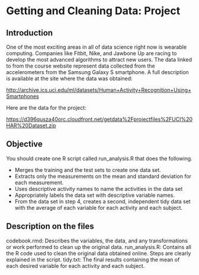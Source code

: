 # Getting and Cleaning Data: Project
## Introduction

One of the most exciting areas in all of data science right now is wearable computing. Companies like Fitbit, Nike, and Jawbone 
Up are racing to develop the most advanced algorithms to attract new users. The data linked to from the course website represent 
data collected from the accelerometers from the Samsung Galaxy S smartphone. A full description is available at the site where 
the data was obtained: 

http://archive.ics.uci.edu/ml/datasets/Human+Activity+Recognition+Using+Smartphones 

Here are the data for the project: 

https://d396qusza40orc.cloudfront.net/getdata%2Fprojectfiles%2FUCI%20HAR%20Dataset.zip 

## Objective

You should create one R script called run_analysis.R that does the following. 
- Merges the training and the test sets to create one data set.
- Extracts only the measurements on the mean and standard deviation for each measurement. 
- Uses descriptive activity names to name the activities in the data set
- Appropriately labels the data set with descriptive variable names. 
- From the data set in step 4, creates a second, independent tidy data set with the average of each variable for each activity 
and each subject.

## Description on the files
codebook.rmd: Describes the variables, the data, and any transformations or work performed to clean up the original data.
run_analysis.R: Contains all the R code used to clean the original data obtained online. Steps are clearly explained in the 
script.
tidy.txt: The final results containing the mean of each desired variable for each activity and each subject.

